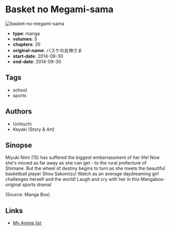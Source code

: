 # Basket no Megami-sama

![basket-no-megami-sama](https://cdn.myanimelist.net/images/manga/1/169083.jpg)

-   **type**: manga
-   **volumes**: 3
-   **chapters**: 35
-   **original-name**: バスケの女神さま
-   **start-date**: 2014-09-30
-   **end-date**: 2014-09-30

## Tags

-   school
-   sports

## Authors

-   Uchiuchi
-   Keyaki (Story & Art)

## Sinopse

Miyuki Nimi (15) has suffered the biggest embarrassment of her life! Now she's moved as far away as she can get - to the rural prefecture of Shimane. But the wheel of destiny begins to turn as she meets the beautiful basketball player Shou Sakomizu! Watch as an average daydreaming girl challenges herself and the world! Laugh and cry with her in this Mangabox-original sports drama!

(Source: Manga Box)

## Links

-   [My Anime list](https://myanimelist.net/manga/80381/Basket_no_Megami-sama)
